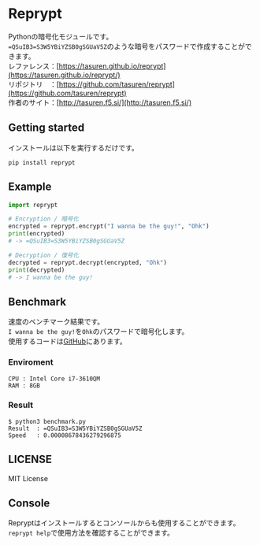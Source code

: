 # Reprypt
Pythonの暗号化モジュールです。    
`=QSuIB3=S3W5YBiYZSB0gSGUaV5Z`のような暗号をパスワードで作成することができます。  
レファレンス：[https://tasuren.github.io/reprypt](https://tasuren.github.io/reprypt/)  
リポジトリ　：[https://github.com/tasuren/reprypt](https://github.com/tasuren/reprypt)  
作者のサイト：[http://tasuren.f5.si/](http://tasuren.f5.si/)  

## Getting started
インストールは以下を実行するだけです。
```terminal
pip install reprypt
```

## Example
```python
import reprypt

# Encryption / 暗号化
encrypted = reprypt.encrypt("I wanna be the guy!", "Ohk")
print(encrypted)
# -> =QSuIB3=S3W5YBiYZSB0gSGUaV5Z

# Decryption / 復号化
decrypted = reprypt.decrypt(encrypted, "Ohk")
print(decrypted)
# -> I wanna be the guy!
```

## Benchmark
速度のベンチマーク結果です。  
`I wanna be the guy!`を`Ohk`のパスワードで暗号化します。  
使用するコードは[GitHub](https://github.com/tasuren/reprypt)にあります。  
### Enviroment
```
CPU : Intel Core i7-3610QM
RAM : 8GB
```
### Result
```terminal
$ python3 benchmark.py
Result	: =QSuIB3=S3W5YBiYZSB0gSGUaV5Z
Speed	: 0.00008678436279296875
```

## LICENSE
MIT License

## Console
Repryptはインストールするとコンソールからも使用することができます。  
`reprypt help`で使用方法を確認することができます。  
